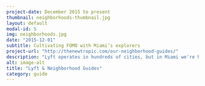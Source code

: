 ```yaml
---
project-date: December 2015 to present
thumbnail: neighborhoods-thumbnail.jpg
layout: default
modal-id: 5
img: neighborhoods.jpg
date: "2015-12-01"
subtitle: Cultivating FOMO with Miami’s explorers
project-url: "http://thenewtropic.com/our-neighborhood-guides/"
description: "Lyft operates in hundreds of cities, but in Miami we're helping them create an unprecedented community impact. Together, we're helping locals explore and connect with Miami's unique neighborhoods. Each month, we share places to eat, drink, and explore; and cover the people, history, and future of a neighborhood — paired with an event and Lyft activation, alongside ongoing influencer marketing programs. The results? Dynamic experiences that our community returns to again and again, and deep engagement for our partner. We create more than 250,000 local engagements each month for Lyft, building new brand equity along the way."
alt: image-alt
title: "Lyft & Neighborhood Guides"
category: guide
---
```


